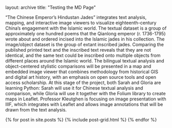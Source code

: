 
layout: archive
title: "Testing the MD Page"

<p>
“The Chinese Emperor’s Hindustan Jades” integrates text analysis, mapping, and interactive image
 viewers to visualize eighteenth-century China’s engagement with the Islamic world. The textual
 dataset is a group of approximately one hundred poems that the Qianlong emperor (r. 1736-1795) 
 wrote about and ordered incised into the Islamic jades in his collection. The image/object dataset 
 is the group of extant inscribed jades. Comparing the published printed text and the inscribed text
 reveals that they are not identical, and the same text could be inscribed onto multiple objects 
 from different places around the Islamic world. The bilingual textual analysis and object-centered 
 stylistic comparisons will be presented in a map and embedded image viewer that combines methodology 
 from historical GIS and digital art history, with an emphasis on open source tools and open access 
 scholarship. At this stage of the project, both Sarah and Gloria are learning Python: Sarah will use it
 for Chinese textual analysis and comparison, while Gloria will use it together with the Folium library
 to create maps in Leaflet. Professor Kleutghen is focusing on image presentation with IIIF, which 
 integrates with Leaflet and allows image annotations that will be drawn from the text analysis.
</p>

<div class="tiles">
{% for post in site.posts %}
	{% include post-grid.html %}
{% endfor %}
</div><!-- /.tiles -->